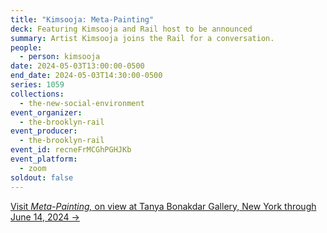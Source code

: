 ```yaml
---
title: "Kimsooja: Meta-Painting"
deck: Featuring Kimsooja and Rail host to be announced
summary: Artist Kimsooja joins the Rail for a conversation.
people:
  - person: kimsooja
date: 2024-05-03T13:00:00-0500
end_date: 2024-05-03T14:30:00-0500
series: 1059
collections:
  - the-new-social-environment
event_organizer:
  - the-brooklyn-rail
event_producer:
  - the-brooklyn-rail
event_id: recneFrMCGhPGHJKb
event_platform:
  - zoom
soldout: false
---
```

[V﻿isit *Meta-Painting,* on view at Tanya Bonakdar Gallery, New York through June 14, 2024 →](https://www.tanyabonakdargallery.com/exhibitions/790-kimsooja-meta-painting-tanya-bonakdar-gallery-new-york/)